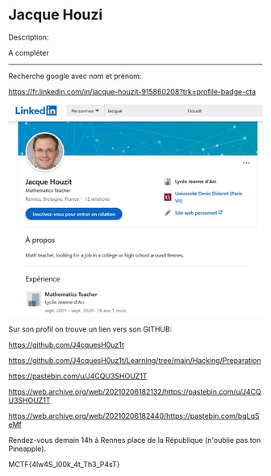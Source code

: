 # Jacque Houzi


Description:

A compléter 


---


Recherche google avec nom et prénom:

https://fr.linkedin.com/in/jacque-houzit-915860208?trk=profile-badge-cta

![linkedin](https://github.com/jeanvivine/jeanvivine/blob/master/linkedin.JPG)


Sur son profil on trouve un lien vers son GITHUB:

https://github.com/J4cquesH0uz1t


https://github.com/J4cquesH0uz1t/Learning/tree/main/Hacking/Preparation



https://pastebin.com/u/J4CQU3SHOUZ1T

https://web.archive.org/web/20210206182132/https://pastebin.com/u/J4CQU3SHOUZ1T

https://web.archive.org/web/20210206182440/https://pastebin.com/bgLqSeMf

Rendez-vous demain 14h à Rennes place de la République (n'oublie pas ton Pineapple).

MCTF{4lw4S_l00k_4t_Th3_P4sT}



